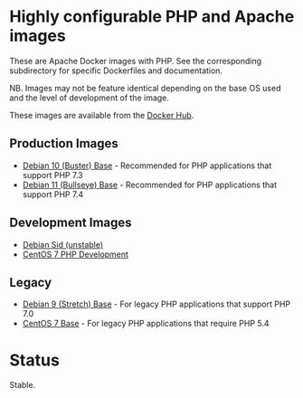 # Highly configurable PHP and Apache images

These are Apache Docker images with PHP. See the corresponding subdirectory for specific Dockerfiles and documentation.

NB. Images may not be feature identical depending on the base OS used and the level of development of the image.

These images are available from the [Docker Hub](https://hub.docker.com/r/panubo/php-apache/).

## Production Images

- [Debian 10 (Buster) Base](/debian10) - Recommended for PHP applications that support PHP 7.3
- [Debian 11 (Bullseye) Base](/debian11) - Recommended for PHP applications that support PHP 7.4

## Development Images

- [Debian Sid (unstable)](/sid)
- [CentOS 7 PHP Development](/centos7)

## Legacy

- [Debian 9 (Stretch) Base](/debian9) - For legacy PHP applications that support PHP 7.0
- [CentOS 7 Base](/centos7) - For legacy PHP applications that require PHP 5.4

# Status

Stable.
